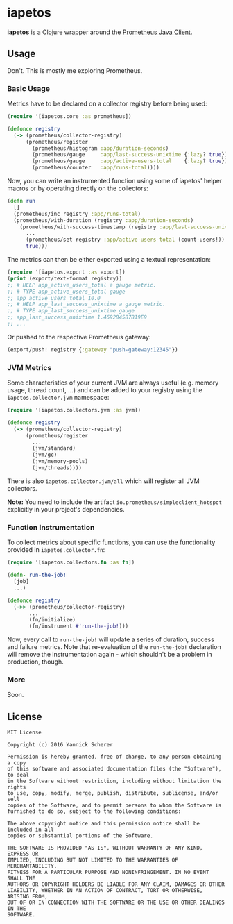 # iapetos

__iapetos__ is a Clojure wrapper around the [Prometheus Java
Client][java-client].

[java-client]: https://github.com/prometheus/client_java

## Usage

Don't. This is mostly me exploring Prometheus.

### Basic Usage

Metrics have to be declared on a collector registry before being used:

```clojure
(require '[iapetos.core :as prometheus])

(defonce registry
  (-> (prometheus/collector-registry)
      (prometheus/register
        (prometheus/histogram :app/duration-seconds)
        (prometheus/gauge     :app/last-success-unixtime {:lazy? true})
        (prometheus/gauge     :app/active-users-total    {:lazy? true})
        (prometheus/counter   :app/runs-total))))
```

Now, you can write an instrumented function using some of iapetos' helper macros
or by operating directly on the collectors:

```clojure
(defn run
  []
  (prometheus/inc registry :app/runs-total)
  (prometheus/with-duration (registry :app/duration-seconds)
    (prometheus/with-success-timestamp (registry :app/last-success-unixtime)
      ...
      (prometheus/set registry :app/active-users-total (count-users!))
      true)))
```

The metrics can then be either exported using a textual representation:

```clojure
(require '[iapetos.export :as export])
(print (export/text-format registry))
;; # HELP app_active_users_total a gauge metric.
;; # TYPE app_active_users_total gauge
;; app_active_users_total 10.0
;; # HELP app_last_success_unixtime a gauge metric.
;; # TYPE app_last_success_unixtime gauge
;; app_last_success_unixtime 1.469284587819E9
;; ...
```

Or pushed to the respective Prometheus gateway:

```clojure
(export/push! registry {:gateway "push-gateway:12345"})
```

### JVM Metrics

Some characteristics of your current JVM are always useful (e.g. memory
usage, thread count, ...) and can be added to your registry using the
`iapetos.collector.jvm` namespace:

```clojure
(require '[iapetos.collectors.jvm :as jvm])

(defonce registry
  (-> (prometheus/collector-registry)
      (prometheus/register
        ...
        (jvm/standard)
        (jvm/gc)
        (jvm/memory-pools)
        (jvm/threads))))
```

There is also `iapetos.collector.jvm/all` which will register all JVM
collectors.

__Note:__ You need to include the artifact `io.prometheus/simpleclient_hotspot`
explicitly in your project's dependencies.

### Function Instrumentation

To collect metrics about specific functions, you can use the functionality
provided in `iapetos.collector.fn`:

```clojure
(require '[iapetos.collectors.fn :as fn])

(defn- run-the-job!
  [job]
  ...)

(defonce registry
  (->> (prometheus/collector-registry)
       ...
       (fn/initialize)
       (fn/instrument #'run-the-job!)))
```

Now, every call to `run-the-job!` will update a series of duration, success and
failure metrics. Note that re-evaluation of the `run-the-job!` declaration will
remove the instrumentation again - which shouldn't be a problem in production,
though.

### More

Soon.

## License

```
MIT License

Copyright (c) 2016 Yannick Scherer

Permission is hereby granted, free of charge, to any person obtaining a copy
of this software and associated documentation files (the "Software"), to deal
in the Software without restriction, including without limitation the rights
to use, copy, modify, merge, publish, distribute, sublicense, and/or sell
copies of the Software, and to permit persons to whom the Software is
furnished to do so, subject to the following conditions:

The above copyright notice and this permission notice shall be included in all
copies or substantial portions of the Software.

THE SOFTWARE IS PROVIDED "AS IS", WITHOUT WARRANTY OF ANY KIND, EXPRESS OR
IMPLIED, INCLUDING BUT NOT LIMITED TO THE WARRANTIES OF MERCHANTABILITY,
FITNESS FOR A PARTICULAR PURPOSE AND NONINFRINGEMENT. IN NO EVENT SHALL THE
AUTHORS OR COPYRIGHT HOLDERS BE LIABLE FOR ANY CLAIM, DAMAGES OR OTHER
LIABILITY, WHETHER IN AN ACTION OF CONTRACT, TORT OR OTHERWISE, ARISING FROM,
OUT OF OR IN CONNECTION WITH THE SOFTWARE OR THE USE OR OTHER DEALINGS IN THE
SOFTWARE.
```
